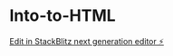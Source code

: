 # Into-to-HTML

[Edit in StackBlitz next generation editor ⚡️](https://stackblitz.com/~/github.com/thekimwatt/Into-to-HTML)